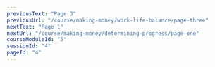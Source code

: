 ```yaml
---
previousText: "Page 3"
previousUrl: "/course/making-money/work-life-balance/page-three"
nextText: "Page 1"
nextUrl: "/course/making-money/determining-progress/page-one"
courseModuleId: "5"
sessionId: "4"
pageId: "4"
---
```




